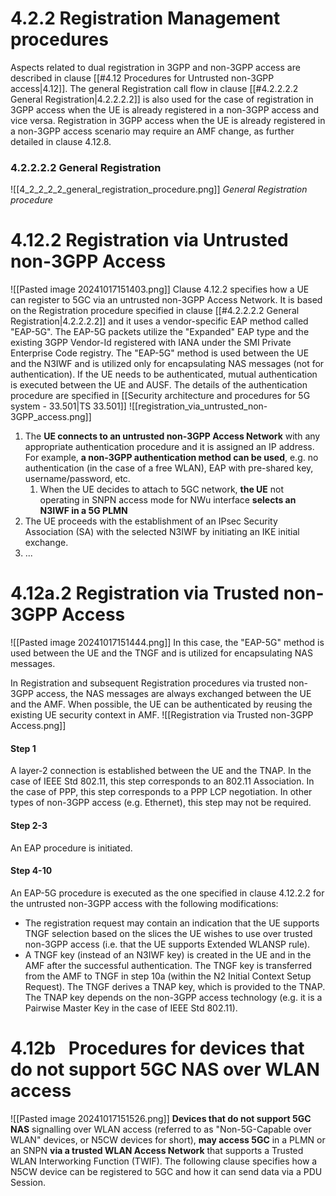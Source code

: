 # 4.2.2 Registration Management procedures
Aspects related to dual registration in 3GPP and non-3GPP access are described in clause [[#4.12 Procedures for Untrusted non-3GPP access|4.12]]. The general Registration call flow in clause [[#4.2.2.2.2 General Registration|4.2.2.2.2]] is also used for the case of registration in 3GPP access when the UE is already registered in a non-3GPP access and vice versa. Registration in 3GPP access when the UE is already registered in a non-3GPP access scenario may require an AMF change, as further detailed in clause 4.12.8.
### 4.2.2.2.2 General Registration
![[4_2_2_2_2_general_registration_procedure.png]]
*General Registration procedure*
# 4.12.2 Registration via Untrusted non-3GPP Access
![[Pasted image 20241017151403.png]]
Clause 4.12.2 specifies how a UE can register to 5GC via an untrusted non-3GPP Access Network. It is based on the Registration procedure specified in clause [[#4.2.2.2.2 General Registration|4.2.2.2.2]] and it uses a vendor-specific EAP method called "EAP-5G". The EAP-5G packets utilize the "Expanded" EAP type and the existing 3GPP Vendor-Id registered with IANA under the SMI Private Enterprise Code registry. The "EAP-5G" method is used between the UE and the N3IWF and is utilized only for encapsulating NAS messages (not for authentication). If the UE needs to be authenticated, mutual authentication is executed between the UE and AUSF. The details of the authentication procedure are specified in [[Security architecture and procedures for 5G system - 33.501|TS 33.501]]
![[registration_via_untrusted_non-3GPP_access.png]]
1. The **UE connects to an untrusted non-3GPP Access Network** with any appropriate authentication procedure and it is assigned an IP address. For example, **a non-3GPP authentication method can be used**, e.g. no authentication (in the case of a free WLAN), EAP with pre-shared key, username/password, etc.
	1. When the UE decides to attach to 5GC network, **the UE** not operating in SNPN access mode for NWu interface **selects an N3IWF in a 5G PLMN**
2. The UE proceeds with the establishment of an IPsec Security Association (SA) with the selected N3IWF by initiating an IKE initial exchange.
3. ...
# 4.12a.2 Registration via Trusted non-3GPP Access
![[Pasted image 20241017151444.png]]
In this case, the "EAP-5G" method is used between the UE and the TNGF and is utilized for encapsulating NAS messages.

In Registration and subsequent Registration procedures via trusted non-3GPP access, the NAS messages are always exchanged between the UE and the AMF. When possible, the UE can be authenticated by reusing the existing UE security context in AMF.
![[Registration via Trusted non-3GPP Access.png]]
#### Step 1
A layer-2 connection is established between the UE and the TNAP. In the case of IEEE Std 802.11, this step corresponds to an 802.11 Association. In the case of PPP, this step corresponds to a PPP LCP negotiation. In other types of non-3GPP access (e.g. Ethernet), this step may not be required.
#### Step 2-3
An EAP procedure is initiated.
#### Step 4-10
An EAP-5G procedure is executed as the one specified in clause 4.12.2.2 for the untrusted non-3GPP access with the following modifications:
- The registration request may contain an indication that the UE supports TNGF selection based on the slices the UE wishes to use over trusted non-3GPP access (i.e. that the UE supports Extended WLANSP rule).
- A TNGF key (instead of an N3IWF key) is created in the UE and in the AMF after the successful authentication. The TNGF key is transferred from the AMF to TNGF in step 10a (within the N2 Initial Context Setup Request). The TNGF derives a TNAP key, which is provided to the TNAP. The TNAP key depends on the non-3GPP access technology (e.g. it is a Pairwise Master Key in the case of IEEE Std 802.11).
# 4.12b  Procedures for devices that do not support 5GC NAS over WLAN access
![[Pasted image 20241017151526.png]]
**Devices that do not support 5GC NAS** signalling over WLAN access (referred to as "Non-5G-Capable over WLAN" devices, or N5CW devices for short), **may access 5GC** in a PLMN or an SNPN **via a trusted WLAN Access Network** that supports a Trusted WLAN Interworking Function (TWIF). The following clause specifies how a N5CW device can be registered to 5GC and how it can send data via a PDU Session.

